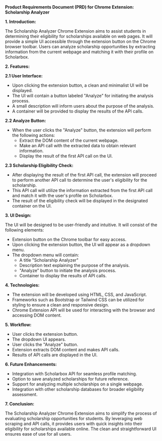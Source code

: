 **Product Requirements Document (PRD) for Chrome Extension: Scholarship Analyzer**

**1. Introduction:**

The Scholarship Analyzer Chrome Extension aims to assist students in determining their eligibility for scholarships available on web pages. It will provide a simple UI accessible through the extension button on the Chrome browser toolbar. Users can analyze scholarship opportunities by extracting information from the current webpage and matching it with their profile on Scholarbox.

**2. Features:**

**2.1 User Interface:**

- Upon clicking the extension button, a clean and minimalist UI will be displayed.
- The UI will contain a button labeled "Analyze" for initiating the analysis process.
- A small description will inform users about the purpose of the analysis.
- A container will be provided to display the results of the API calls.

**2.2 Analyze Button:**

- When the user clicks the "Analyze" button, the extension will perform the following actions:
  - Extract the DOM content of the current webpage.
  - Make an API call with the extracted data to obtain relevant information.
  - Display the result of the first API call on the UI.

**2.3 Scholarship Eligibility Check:**

- After displaying the result of the first API call, the extension will proceed to perform another API call to determine the user's eligibility for the scholarship.
- This API call will utilize the information extracted from the first API call and match it with the user's profile on Scholarbox.
- The result of the eligibility check will be displayed in the designated container on the UI.

**3. UI Design:**

The UI will be designed to be user-friendly and intuitive. It will consist of the following elements:

- Extension button on the Chrome toolbar for easy access.
- Upon clicking the extension button, the UI will appear as a dropdown menu.
- The dropdown menu will contain:
  - A title "Scholarship Analyzer"
  - Description text explaining the purpose of the analysis.
  - "Analyze" button to initiate the analysis process.
  - Container to display the results of API calls.

**4. Technologies:**

- The extension will be developed using HTML, CSS, and JavaScript.
- Frameworks such as Bootstrap or Tailwind CSS can be utilized for styling to ensure a clean and responsive design.
- Chrome Extension API will be used for interacting with the browser and accessing DOM content.

**5. Workflow:**

- User clicks the extension button.
- The dropdown UI appears.
- User clicks the "Analyze" button.
- Extension extracts DOM content and makes API calls.
- Results of API calls are displayed in the UI.

**6. Future Enhancements:**

- Integration with Scholarbox API for seamless profile matching.
- Option to save analyzed scholarships for future reference.
- Support for analyzing multiple scholarships on a single webpage.
- Integration with other scholarship databases for broader eligibility assessment.

**7. Conclusion:**

The Scholarship Analyzer Chrome Extension aims to simplify the process of evaluating scholarship opportunities for students. By leveraging web scraping and API calls, it provides users with quick insights into their eligibility for scholarships available online. The clean and straightforward UI ensures ease of use for all users.
